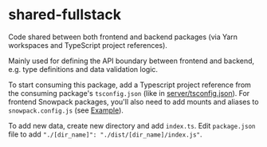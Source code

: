 # shared-fullstack

Code shared between both frontend and backend packages (via Yarn workspaces and TypeScript project
references).

Mainly used for defining the API boundary between frontend and backend, e.g. type definitions 
and data validation logic.

To start consuming this package, add a Typescript project reference
from the consuming package's `tsconfig.json` (like in
[server/tsconfig.json](../server/tsconfig.json)). For frontend Snowpack packages, you'll also need to add mounts and 
aliases to `snowpack.config.js` (see [Example](https://github.com/edmulraney/snowpack-monorepo/blob/master/packages/app/snowpack.config.js)).

To add new data, create new directory and add `index.ts`. 
Edit `package.json` file to add `"./[dir_name]": "./dist/[dir_name]/index.js"`.
